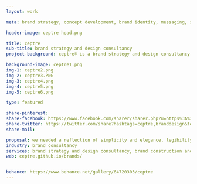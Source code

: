 ```yaml
---
layout: work

meta: brand strategy, concept development, brand identity, messaging, stationary, packaging, art direction, web & digital design, seo, social media

header-image: ceptre head.png

title: ceptre
sub-title: brand strategy and design consultancy
project-background: ceptre® is a brand strategy and design consultancy that specializes in brand construction and the development of communication assets.

background-image: ceptre1.png
img-1: ceptre2.png
img-2: ceptre3.PNG
img-3: ceptre4.png
img-4: ceptre5.png
img-5: ceptre6.png

type: featured

share-pinterest:
share-facebook: https://www.facebook.com/sharer/sharer.php?u=https%3A%2F%2Fwww.facebook.com%2FCeptre-164734807497102%2F&amp;src=sdkpreparse
share-twitter: https://twitter.com/share?hashtags=ceptre,branddesign&text=Brand Design for &via=_ceptre
share-mail:

proposal: we needed a reflection of simplicity and elegance, legibility and an efficient user experience. and this was the outcome.
industry: brand consultancy
services: brand strategy and design consultancy, brand construction and the development of communication assets.
web: ceptre.github.io/brands/


behance: https://www.behance.net/gallery/64720303/ceptre
---
```

